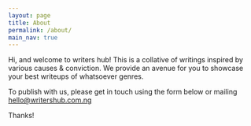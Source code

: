 ```yaml
---
layout: page
title: About
permalink: /about/
main_nav: true
---
```


Hi, and welcome to writers hub!
This is a collative of writings inspired by various causes & conviction.
We provide an avenue for you to showcase your best writeups of whatsoever genres.

To publish with us, please get in touch using the form below or mailing hello@writershub.com.ng

Thanks!

[centrarium]: https://github.com/bencentra/centrarium
[bencentra]: http://bencentra.com
[jekyll]: https://github.com/jekyll/jekyll
